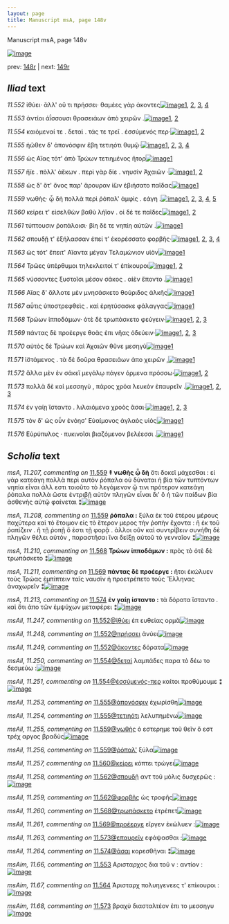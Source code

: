 ```yaml
---
layout: page
title: Manuscript msA, page 148v
---
```


Manuscript msA, page 148v

[![image](http://www.homermultitext.org/iipsrv?OBJ=IIP,1.0&FIF=/project/homer/pyramidal/deepzoom/hmt/vaimg/2017a/VA148VN_0650.tif&WID=100&CVT=JPEG)](http://www.homermultitext.org/ict2/?urn=urn:cite2:hmt:vaimg.2017a:VA148VN_0650)

prev:  [148r](../148r/) | next:  [149r](../149r/)

## *Iliad* text

*11.552* <a id="11.552"/> ἰθύει· ἂλλ' οὔ τι πρήσσει· θαμέες γὰρ άκοντες[![image](http://www.homermultitext.org/iipsrv?OBJ=IIP,1.0&FIF=/project/homer/pyramidal/deepzoom/hmt/vaimg/2017a/VA148VN_0650.tif&RGN=0.504,0.2288,0.398,0.0293&WID=1000&CVT=JPEG)](http://www.homermultitext.org/ict2/?urn=urn:cite2:hmt:vaimg.2017a:VA148VN_0650@0.504,0.2288,0.398,0.0293)[1](#msAil_11.247), [2](#msA_11.164), [3](#msAil_11.249), [4](#msAil_11.248)

*11.553* <a id="11.553"/> ἀντίοι ἀΐσσουσι θρασειάων ἀπὸ χειρῶν .[![image](http://www.homermultitext.org/iipsrv?OBJ=IIP,1.0&FIF=/project/homer/pyramidal/deepzoom/hmt/vaimg/2017a/VA148VN_0650.tif&RGN=0.505,0.2521,0.361,0.0248&WID=1000&CVT=JPEG)](http://www.homermultitext.org/ict2/?urn=urn:cite2:hmt:vaimg.2017a:VA148VN_0650@0.505,0.2521,0.361,0.0248)[1](#msAim_11.66), [2](#msA_11.164)

*11.554* <a id="11.554"/> καιόμεναί τε . δεταὶ . τάς τε τρεῖ . ἐσσύμενός περ·[![image](http://www.homermultitext.org/iipsrv?OBJ=IIP,1.0&FIF=/project/homer/pyramidal/deepzoom/hmt/vaimg/2017a/VA148VN_0650.tif&RGN=0.506,0.2708,0.403,0.0255&WID=1000&CVT=JPEG)](http://www.homermultitext.org/ict2/?urn=urn:cite2:hmt:vaimg.2017a:VA148VN_0650@0.506,0.2708,0.403,0.0255)[1](#msAil_11.250), [2](#msA_11.164)

*11.555* <a id="11.555"/> ἠῶθεν δ' ἀπονόσφιν ἔβη τετιηότι θυμῷ·[![image](http://www.homermultitext.org/iipsrv?OBJ=IIP,1.0&FIF=/project/homer/pyramidal/deepzoom/hmt/vaimg/2017a/VA148VN_0650.tif&RGN=0.507,0.2888,0.381,0.0255&WID=1000&CVT=JPEG)](http://www.homermultitext.org/ict2/?urn=urn:cite2:hmt:vaimg.2017a:VA148VN_0650@0.507,0.2888,0.381,0.0255)[1](#msAil_11.253), [2](#msAil_11.252), [3](#msA_11.164), [4](#msAil_11.254)

*11.556* <a id="11.556"/> ὡς Αἴας τότ' ἀπὸ Τρώων τετιημένος ῆτορ[![image](http://www.homermultitext.org/iipsrv?OBJ=IIP,1.0&FIF=/project/homer/pyramidal/deepzoom/hmt/vaimg/2017a/VA148VN_0650.tif&RGN=0.507,0.3083,0.393,0.024&WID=1000&CVT=JPEG)](http://www.homermultitext.org/ict2/?urn=urn:cite2:hmt:vaimg.2017a:VA148VN_0650@0.507,0.3083,0.393,0.024)[1](#msA_11.164)

*11.557* <a id="11.557"/> ἤϊε . πὸλλ' ἀἕκων . περὶ γὰρ δίε . νηυσὶν Ἀχαιῶν ·[![image](http://www.homermultitext.org/iipsrv?OBJ=IIP,1.0&FIF=/project/homer/pyramidal/deepzoom/hmt/vaimg/2017a/VA148VN_0650.tif&RGN=0.51,0.3248,0.422,0.027&WID=1000&CVT=JPEG)](http://www.homermultitext.org/ict2/?urn=urn:cite2:hmt:vaimg.2017a:VA148VN_0650@0.51,0.3248,0.422,0.027)[1](#msAint_11.27), [2](#msA_11.164)

*11.558* <a id="11.558"/> ὡς δ' ὅτ' ὄνος παρ' ἄρουραν ἰ̈ὼν ἐβιήσατο παῖδας[![image](http://www.homermultitext.org/iipsrv?OBJ=IIP,1.0&FIF=/project/homer/pyramidal/deepzoom/hmt/vaimg/2017a/VA148VN_0650.tif&RGN=0.508,0.3466,0.43,0.0263&WID=1000&CVT=JPEG)](http://www.homermultitext.org/ict2/?urn=urn:cite2:hmt:vaimg.2017a:VA148VN_0650@0.508,0.3466,0.43,0.0263)[1](#msA_11.164)

*11.559* <a id="11.559"/> νωθὴς· ᾧ δὴ πολλὰ περὶ ῥόπαλ' ἀμφὶς . εάγη .[![image](http://www.homermultitext.org/iipsrv?OBJ=IIP,1.0&FIF=/project/homer/pyramidal/deepzoom/hmt/vaimg/2017a/VA148VN_0650.tif&RGN=0.513,0.3638,0.404,0.0263&WID=1000&CVT=JPEG)](http://www.homermultitext.org/ict2/?urn=urn:cite2:hmt:vaimg.2017a:VA148VN_0650@0.513,0.3638,0.404,0.0263)[1](#msA_11.207), [2](#msAil_11.256), [3](#msAil_11.255), [4](#msA_11.208), [5](#msA_11.164)

*11.560* <a id="11.560"/> κείρει τ' εἰσελθὼν βαθὺ λήϊον . οἱ δέ τε παῖδες[![image](http://www.homermultitext.org/iipsrv?OBJ=IIP,1.0&FIF=/project/homer/pyramidal/deepzoom/hmt/vaimg/2017a/VA148VN_0650.tif&RGN=0.511,0.3833,0.406,0.0248&WID=1000&CVT=JPEG)](http://www.homermultitext.org/ict2/?urn=urn:cite2:hmt:vaimg.2017a:VA148VN_0650@0.511,0.3833,0.406,0.0248)[1](#msAil_11.257), [2](#msA_11.164)

*11.561* <a id="11.561"/> τύπτουσιν ῥοπάλοισι· βίη δέ τε νηπίη αὐτῶν .[![image](http://www.homermultitext.org/iipsrv?OBJ=IIP,1.0&FIF=/project/homer/pyramidal/deepzoom/hmt/vaimg/2017a/VA148VN_0650.tif&RGN=0.508,0.4014,0.409,0.0255&WID=1000&CVT=JPEG)](http://www.homermultitext.org/ict2/?urn=urn:cite2:hmt:vaimg.2017a:VA148VN_0650@0.508,0.4014,0.409,0.0255)[1](#msA_11.164)

*11.562* <a id="11.562"/> σπουδῇ τ' ἐξήλασσαν ἐπεί τ' ἐκορέσσατο φορβῆς·[![image](http://www.homermultitext.org/iipsrv?OBJ=IIP,1.0&FIF=/project/homer/pyramidal/deepzoom/hmt/vaimg/2017a/VA148VN_0650.tif&RGN=0.513,0.4224,0.417,0.024&WID=1000&CVT=JPEG)](http://www.homermultitext.org/ict2/?urn=urn:cite2:hmt:vaimg.2017a:VA148VN_0650@0.513,0.4224,0.417,0.024)[1](#msA_11.209), [2](#msAil_11.259), [3](#msAil_11.258), [4](#msA_11.164)

*11.563* <a id="11.563"/> ὡς τότ' ἔπειτ' Αἴαντα μέγαν Τελαμώνιον υἱὸν[![image](http://www.homermultitext.org/iipsrv?OBJ=IIP,1.0&FIF=/project/homer/pyramidal/deepzoom/hmt/vaimg/2017a/VA148VN_0650.tif&RGN=0.516,0.4389,0.412,0.0255&WID=1000&CVT=JPEG)](http://www.homermultitext.org/ict2/?urn=urn:cite2:hmt:vaimg.2017a:VA148VN_0650@0.516,0.4389,0.412,0.0255)[1](#msA_11.164)

*11.564* <a id="11.564"/> Τρῶες ὑπέρθυμοι τηλεκλειτοί τ' ἐπίκουροι[![image](http://www.homermultitext.org/iipsrv?OBJ=IIP,1.0&FIF=/project/homer/pyramidal/deepzoom/hmt/vaimg/2017a/VA148VN_0650.tif&RGN=0.514,0.4599,0.397,0.0255&WID=1000&CVT=JPEG)](http://www.homermultitext.org/ict2/?urn=urn:cite2:hmt:vaimg.2017a:VA148VN_0650@0.514,0.4599,0.397,0.0255)[1](#msAim_11.67), [2](#msA_11.164)

*11.565* <a id="11.565"/> νύσσοντες ξυστοῖσι μέσον σάκος . αἰὲν ἕποντο .[![image](http://www.homermultitext.org/iipsrv?OBJ=IIP,1.0&FIF=/project/homer/pyramidal/deepzoom/hmt/vaimg/2017a/VA148VN_0650.tif&RGN=0.515,0.4786,0.402,0.0263&WID=1000&CVT=JPEG)](http://www.homermultitext.org/ict2/?urn=urn:cite2:hmt:vaimg.2017a:VA148VN_0650@0.515,0.4786,0.402,0.0263)[1](#msA_11.164)

*11.566* <a id="11.566"/> Αἴας δ' ἄλλοτε μὲν μνησάσκετο θούριδος ἀλκῆς[![image](http://www.homermultitext.org/iipsrv?OBJ=IIP,1.0&FIF=/project/homer/pyramidal/deepzoom/hmt/vaimg/2017a/VA148VN_0650.tif&RGN=0.514,0.4959,0.412,0.027&WID=1000&CVT=JPEG)](http://www.homermultitext.org/ict2/?urn=urn:cite2:hmt:vaimg.2017a:VA148VN_0650@0.514,0.4959,0.412,0.027)[1](#msA_11.164)

*11.567* <a id="11.567"/> αὖτις ὑποστρεφθεὶς . καὶ ἐρητύσασκε φάλαγγας[![image](http://www.homermultitext.org/iipsrv?OBJ=IIP,1.0&FIF=/project/homer/pyramidal/deepzoom/hmt/vaimg/2017a/VA148VN_0650.tif&RGN=0.514,0.5154,0.425,0.0248&WID=1000&CVT=JPEG)](http://www.homermultitext.org/ict2/?urn=urn:cite2:hmt:vaimg.2017a:VA148VN_0650@0.514,0.5154,0.425,0.0248)[1](#msA_11.164)

*11.568* <a id="11.568"/> Τρώων ἱπποδάμων· ὁτὲ δὲ τρωπάσκετο φεύγειν·[![image](http://www.homermultitext.org/iipsrv?OBJ=IIP,1.0&FIF=/project/homer/pyramidal/deepzoom/hmt/vaimg/2017a/VA148VN_0650.tif&RGN=0.514,0.5319,0.418,0.0285&WID=1000&CVT=JPEG)](http://www.homermultitext.org/ict2/?urn=urn:cite2:hmt:vaimg.2017a:VA148VN_0650@0.514,0.5319,0.418,0.0285)[1](#msA_11.210), [2](#msAil_11.260), [3](#msA_11.164)

*11.569* <a id="11.569"/> πάντας δὲ προέεργε θοὰς ἐπι νῆας ὁδεύειν·[![image](http://www.homermultitext.org/iipsrv?OBJ=IIP,1.0&FIF=/project/homer/pyramidal/deepzoom/hmt/vaimg/2017a/VA148VN_0650.tif&RGN=0.509,0.5536,0.398,0.024&WID=1000&CVT=JPEG)](http://www.homermultitext.org/ict2/?urn=urn:cite2:hmt:vaimg.2017a:VA148VN_0650@0.509,0.5536,0.398,0.024)[1](#msA_11.211), [2](#msAil_11.261), [3](#msA_11.164)

*11.570* <a id="11.570"/> αὐτὸς δὲ Τρώων καὶ Ἀχαιῶν θῦνε μεσηγὺ[![image](http://www.homermultitext.org/iipsrv?OBJ=IIP,1.0&FIF=/project/homer/pyramidal/deepzoom/hmt/vaimg/2017a/VA148VN_0650.tif&RGN=0.512,0.5716,0.385,0.0248&WID=1000&CVT=JPEG)](http://www.homermultitext.org/ict2/?urn=urn:cite2:hmt:vaimg.2017a:VA148VN_0650@0.512,0.5716,0.385,0.0248)[1](#msA_11.164)

*11.571* <a id="11.571"/> ἱ̈στάμενος . τὰ δὲ δοῦρα θρασειάων ἀπo χειρῶν ,[![image](http://www.homermultitext.org/iipsrv?OBJ=IIP,1.0&FIF=/project/homer/pyramidal/deepzoom/hmt/vaimg/2017a/VA148VN_0650.tif&RGN=0.513,0.5911,0.419,0.0263&WID=1000&CVT=JPEG)](http://www.homermultitext.org/ict2/?urn=urn:cite2:hmt:vaimg.2017a:VA148VN_0650@0.513,0.5911,0.419,0.0263)[1](#msA_11.164)

*11.572* <a id="11.572"/> ἄλλα μὲν ἐν σάκεϊ μεγάλῳ πάγεν όρμενα πρόσσω·[![image](http://www.homermultitext.org/iipsrv?OBJ=IIP,1.0&FIF=/project/homer/pyramidal/deepzoom/hmt/vaimg/2017a/VA148VN_0650.tif&RGN=0.512,0.6114,0.433,0.0263&WID=1000&CVT=JPEG)](http://www.homermultitext.org/ict2/?urn=urn:cite2:hmt:vaimg.2017a:VA148VN_0650@0.512,0.6114,0.433,0.0263)[1](#msA_11.212), [2](#msA_11.164)

*11.573* <a id="11.573"/> πολλὰ δὲ καὶ μεσσηγὺ , πάρος χρόα λευκὸν ἐπαυρεῖν .[![image](http://www.homermultitext.org/iipsrv?OBJ=IIP,1.0&FIF=/project/homer/pyramidal/deepzoom/hmt/vaimg/2017a/VA148VN_0650.tif&RGN=0.514,0.6294,0.433,0.0263&WID=1000&CVT=JPEG)](http://www.homermultitext.org/ict2/?urn=urn:cite2:hmt:vaimg.2017a:VA148VN_0650@0.514,0.6294,0.433,0.0263)[1](#msAim_11.68), [2](#msAil_11.263), [3](#msA_11.164)

*11.574* <a id="11.574"/> ἐν γαίῃ ἵσταντο . λιλαιόμενα χροὸς ᾶσαι·[![image](http://www.homermultitext.org/iipsrv?OBJ=IIP,1.0&FIF=/project/homer/pyramidal/deepzoom/hmt/vaimg/2017a/VA148VN_0650.tif&RGN=0.516,0.6497,0.388,0.0248&WID=1000&CVT=JPEG)](http://www.homermultitext.org/ict2/?urn=urn:cite2:hmt:vaimg.2017a:VA148VN_0650@0.516,0.6497,0.388,0.0248)[1](#msAil_11.264), [2](#msA_11.213), [3](#msA_11.164)

*11.575* <a id="11.575"/> τὸν δ' ὡς οὖν ἐνόησ' Εὐαίμονος ἀγλαὸς υἱὸς[![image](http://www.homermultitext.org/iipsrv?OBJ=IIP,1.0&FIF=/project/homer/pyramidal/deepzoom/hmt/vaimg/2017a/VA148VN_0650.tif&RGN=0.51,0.6654,0.407,0.0263&WID=1000&CVT=JPEG)](http://www.homermultitext.org/ict2/?urn=urn:cite2:hmt:vaimg.2017a:VA148VN_0650@0.51,0.6654,0.407,0.0263)[1](#msA_11.164)

*11.576* <a id="11.576"/> Εὐρύπυλος · πυκινοῖσι βιαζόμενον βελέεσσι .[![image](http://www.homermultitext.org/iipsrv?OBJ=IIP,1.0&FIF=/project/homer/pyramidal/deepzoom/hmt/vaimg/2017a/VA148VN_0650.tif&RGN=0.515,0.6857,0.417,0.03&WID=1000&CVT=JPEG)](http://www.homermultitext.org/ict2/?urn=urn:cite2:hmt:vaimg.2017a:VA148VN_0650@0.515,0.6857,0.417,0.03)[1](#msA_11.164)

## *Scholia* text

*msA, 11.207, commenting on* [11.559](#11.559)  <a id="msA_11.207"/> **‡ νωθὴς ᾧ δὴ** ὅτι δοκεῖ μάχεσθαι : εἰ γὰρ κατεάγη πολλὰ περὶ αυτὸν ῥόπαλα οὐ δύναται ἡ βία τῶν τυπτόντων νηπία εἶναι ἀλλ εστι τοιοῦτο τὸ λεγόμενον ᾤ τινι πρότερον κατεάγη ῥόπαλα πολλὰ ὥστε ἐντριβῇ αὐτὸν πληγῶν εἶναι δι' ὃ ἡ τῶν παίδων βία ἀσθενὴς αὐτῷ φαίνεται ⁑[![image](http://www.homermultitext.org/iipsrv?OBJ=IIP,1.0&FIF=/project/homer/pyramidal/deepzoom/hmt/vaimg/2017a/VA148VN_0650.tif&RGN=0.245,0.3436,0.217,0.0915&WID=1000&CVT=JPEG)](http://www.homermultitext.org/ict2/?urn=urn:cite2:hmt:vaimg.2017a:VA148VN_0650@0.245,0.3436,0.217,0.0915)

*msA, 11.208, commenting on* [11.559](#11.559)  <a id="msA_11.208"/> **ῥόπαλα :** ξύλα ἐκ τοῦ ἑτέρου μέρους παχύτερα καὶ τὸ ἕτοιμον εἰς τὸ ἕτερον μερος τὴν ῥοπὴν ἔχοντα : ἢ ἐκ τοῦ ῥαπίζειν . ἢ τῇ ῥοπῇ ὅ ἐστι τῇ φορᾷ . ἀλλοι οῦν καὶ συντρίβειν συνήθη δὲ πληγῶν θέλει αὐτὸν , παραστῆσαι ἵνα δείξῃ αὐτοῦ τὸ γενναῖον ⁑[![image](http://www.homermultitext.org/iipsrv?OBJ=IIP,1.0&FIF=/project/homer/pyramidal/deepzoom/hmt/vaimg/2017a/VA148VN_0650.tif&RGN=0.245,0.4299,0.212,0.0735&WID=1000&CVT=JPEG)](http://www.homermultitext.org/ict2/?urn=urn:cite2:hmt:vaimg.2017a:VA148VN_0650@0.245,0.4299,0.212,0.0735)

*msA, 11.210, commenting on* [11.568](#11.568)  <a id="msA_11.210"/> **Τρώων ἱπποδάμων :** πρὸς τὸ ὁτὲ δὲ τρωπάσκετο ⁑[![image](http://www.homermultitext.org/iipsrv?OBJ=IIP,1.0&FIF=/project/homer/pyramidal/deepzoom/hmt/vaimg/2017a/VA148VN_0650.tif&RGN=0.237,0.5326,0.223,0.0293&WID=1000&CVT=JPEG)](http://www.homermultitext.org/ict2/?urn=urn:cite2:hmt:vaimg.2017a:VA148VN_0650@0.237,0.5326,0.223,0.0293)

*msA, 11.211, commenting on* [11.569](#11.569)  <a id="msA_11.211"/> **πάντας δὲ προέεργε :** ἤτοι ἐκώλυεν τοὺς Τρώας ἐμπίπτειν ταῖς ναυσὶν ἠ προετρέπετο τοὺς Ἕλληνας ἀναχωρεῖν ⁑[![image](http://www.homermultitext.org/iipsrv?OBJ=IIP,1.0&FIF=/project/homer/pyramidal/deepzoom/hmt/vaimg/2017a/VA148VN_0650.tif&RGN=0.257,0.5551,0.215,0.0443&WID=1000&CVT=JPEG)](http://www.homermultitext.org/ict2/?urn=urn:cite2:hmt:vaimg.2017a:VA148VN_0650@0.257,0.5551,0.215,0.0443)

*msA, 11.213, commenting on* [11.574](#11.574)  <a id="msA_11.213"/> **ἐν γαίῃ ἱσταντο :** τὰ δόρατα ἵσταντο . καὶ ὅτι ἀπο τῶν ἐμψύχων μεταφέρει ⁑[![image](http://www.homermultitext.org/iipsrv?OBJ=IIP,1.0&FIF=/project/homer/pyramidal/deepzoom/hmt/vaimg/2017a/VA148VN_0650.tif&RGN=0.243,0.6332,0.219,0.033&WID=1000&CVT=JPEG)](http://www.homermultitext.org/ict2/?urn=urn:cite2:hmt:vaimg.2017a:VA148VN_0650@0.243,0.6332,0.219,0.033)

*msAil, 11.247, commenting on* [11.552@ἰθύει](#11.552@ἰθύει)  <a id="msAil_11.247"/> ἐπ ευθείας ορμᾶ[![image](http://www.homermultitext.org/iipsrv?OBJ=IIP,1.0&FIF=/project/homer/pyramidal/deepzoom/hmt/vaimg/2017a/VA148VN_0650.tif&RGN=0.507,0.2198,0.071,0.0165&WID=1000&CVT=JPEG)](http://www.homermultitext.org/ict2/?urn=urn:cite2:hmt:vaimg.2017a:VA148VN_0650@0.507,0.2198,0.071,0.0165)

*msAil, 11.248, commenting on* [11.552@πρήσσει](#11.552@πρήσσει)  <a id="msAil_11.248"/> ἀνύει[![image](http://www.homermultitext.org/iipsrv?OBJ=IIP,1.0&FIF=/project/homer/pyramidal/deepzoom/hmt/vaimg/2017a/VA148VN_0650.tif&RGN=0.67,0.2213,0.036,0.0158&WID=1000&CVT=JPEG)](http://www.homermultitext.org/ict2/?urn=urn:cite2:hmt:vaimg.2017a:VA148VN_0650@0.67,0.2213,0.036,0.0158)

*msAil, 11.249, commenting on* [11.552@άκοντες](#11.552@άκοντες)  <a id="msAil_11.249"/> δόρατα[![image](http://www.homermultitext.org/iipsrv?OBJ=IIP,1.0&FIF=/project/homer/pyramidal/deepzoom/hmt/vaimg/2017a/VA148VN_0650.tif&RGN=0.848,0.2258,0.039,0.015&WID=1000&CVT=JPEG)](http://www.homermultitext.org/ict2/?urn=urn:cite2:hmt:vaimg.2017a:VA148VN_0650@0.848,0.2258,0.039,0.015)

*msAil, 11.250, commenting on* [11.554@δεταὶ](#11.554@δεταὶ)  <a id="msAil_11.250"/> λαμπάδες παρα τὸ δέω το δεσμεύω :[![image](http://www.homermultitext.org/iipsrv?OBJ=IIP,1.0&FIF=/project/homer/pyramidal/deepzoom/hmt/vaimg/2017a/VA148VN_0650.tif&RGN=0.644,0.2656,0.14,0.0165&WID=1000&CVT=JPEG)](http://www.homermultitext.org/ict2/?urn=urn:cite2:hmt:vaimg.2017a:VA148VN_0650@0.644,0.2656,0.14,0.0165)

*msAil, 11.251, commenting on* [11.554@ἐσσύμενός-περ](#11.554@ἐσσύμενός-περ)  <a id="msAil_11.251"/> καίτοι προθύμουμε ⁑[![image](http://www.homermultitext.org/iipsrv?OBJ=IIP,1.0&FIF=/project/homer/pyramidal/deepzoom/hmt/vaimg/2017a/VA148VN_0650.tif&RGN=0.824,0.2678,0.076,0.0143&WID=1000&CVT=JPEG)](http://www.homermultitext.org/ict2/?urn=urn:cite2:hmt:vaimg.2017a:VA148VN_0650@0.824,0.2678,0.076,0.0143)

*msAil, 11.253, commenting on* [11.555@ἀπονόσφιν](#11.555@ἀπονόσφιν)  <a id="msAil_11.253"/> ἐχωρίσθη[![image](http://www.homermultitext.org/iipsrv?OBJ=IIP,1.0&FIF=/project/homer/pyramidal/deepzoom/hmt/vaimg/2017a/VA148VN_0650.tif&RGN=0.62,0.2843,0.043,0.0143&WID=1000&CVT=JPEG)](http://www.homermultitext.org/ict2/?urn=urn:cite2:hmt:vaimg.2017a:VA148VN_0650@0.62,0.2843,0.043,0.0143)

*msAil, 11.254, commenting on* [11.555@τετιηότι](#11.555@τετιηότι)  <a id="msAil_11.254"/> λελυπημένω[![image](http://www.homermultitext.org/iipsrv?OBJ=IIP,1.0&FIF=/project/homer/pyramidal/deepzoom/hmt/vaimg/2017a/VA148VN_0650.tif&RGN=0.77,0.2881,0.068,0.0105&WID=1000&CVT=JPEG)](http://www.homermultitext.org/ict2/?urn=urn:cite2:hmt:vaimg.2017a:VA148VN_0650@0.77,0.2881,0.068,0.0105)

*msAil, 11.255, commenting on* [11.559@νωθὴς](#11.559@νωθὴς)  <a id="msAil_11.255"/> ὁ εστερημε τοῦ θεῖν ὅ εστ τρέχ αργος βραδὺς[![image](http://www.homermultitext.org/iipsrv?OBJ=IIP,1.0&FIF=/project/homer/pyramidal/deepzoom/hmt/vaimg/2017a/VA148VN_0650.tif&RGN=0.483,0.3578,0.163,0.0195&WID=1000&CVT=JPEG)](http://www.homermultitext.org/ict2/?urn=urn:cite2:hmt:vaimg.2017a:VA148VN_0650@0.483,0.3578,0.163,0.0195)

*msAil, 11.256, commenting on* [11.559@ῥόπαλ'](#11.559@ῥόπαλ')  <a id="msAil_11.256"/> ξύλα[![image](http://www.homermultitext.org/iipsrv?OBJ=IIP,1.0&FIF=/project/homer/pyramidal/deepzoom/hmt/vaimg/2017a/VA148VN_0650.tif&RGN=0.788,0.3616,0.027,0.015&WID=1000&CVT=JPEG)](http://www.homermultitext.org/ict2/?urn=urn:cite2:hmt:vaimg.2017a:VA148VN_0650@0.788,0.3616,0.027,0.015)

*msAil, 11.257, commenting on* [11.560@κείρει](#11.560@κείρει)  <a id="msAil_11.257"/> κόπτει τρώγει[![image](http://www.homermultitext.org/iipsrv?OBJ=IIP,1.0&FIF=/project/homer/pyramidal/deepzoom/hmt/vaimg/2017a/VA148VN_0650.tif&RGN=0.522,0.3751,0.066,0.0203&WID=1000&CVT=JPEG)](http://www.homermultitext.org/ict2/?urn=urn:cite2:hmt:vaimg.2017a:VA148VN_0650@0.522,0.3751,0.066,0.0203)

*msAil, 11.258, commenting on* [11.562@σπουδῇ](#11.562@σπουδῇ)  <a id="msAil_11.258"/> αντ τοῦ μόλις δυσχερῶς :[![image](http://www.homermultitext.org/iipsrv?OBJ=IIP,1.0&FIF=/project/homer/pyramidal/deepzoom/hmt/vaimg/2017a/VA148VN_0650.tif&RGN=0.516,0.4171,0.088,0.0173&WID=1000&CVT=JPEG)](http://www.homermultitext.org/ict2/?urn=urn:cite2:hmt:vaimg.2017a:VA148VN_0650@0.516,0.4171,0.088,0.0173)

*msAil, 11.259, commenting on* [11.562@φορβῆς](#11.562@φορβῆς)  <a id="msAil_11.259"/> ὡς τροφῆς[![image](http://www.homermultitext.org/iipsrv?OBJ=IIP,1.0&FIF=/project/homer/pyramidal/deepzoom/hmt/vaimg/2017a/VA148VN_0650.tif&RGN=0.874,0.4164,0.048,0.0165&WID=1000&CVT=JPEG)](http://www.homermultitext.org/ict2/?urn=urn:cite2:hmt:vaimg.2017a:VA148VN_0650@0.874,0.4164,0.048,0.0165)

*msAil, 11.260, commenting on* [11.568@τρωπάσκετο](#11.568@τρωπάσκετο)  <a id="msAil_11.260"/> ἐτρέπετ[![image](http://www.homermultitext.org/iipsrv?OBJ=IIP,1.0&FIF=/project/homer/pyramidal/deepzoom/hmt/vaimg/2017a/VA148VN_0650.tif&RGN=0.791,0.5281,0.047,0.0165&WID=1000&CVT=JPEG)](http://www.homermultitext.org/ict2/?urn=urn:cite2:hmt:vaimg.2017a:VA148VN_0650@0.791,0.5281,0.047,0.0165)

*msAil, 11.261, commenting on* [11.569@προέεργε](#11.569@προέεργε)  <a id="msAil_11.261"/> εῖργεν ἐκώλυεν :[![image](http://www.homermultitext.org/iipsrv?OBJ=IIP,1.0&FIF=/project/homer/pyramidal/deepzoom/hmt/vaimg/2017a/VA148VN_0650.tif&RGN=0.62,0.5469,0.071,0.0173&WID=1000&CVT=JPEG)](http://www.homermultitext.org/ict2/?urn=urn:cite2:hmt:vaimg.2017a:VA148VN_0650@0.62,0.5469,0.071,0.0173)

*msAil, 11.263, commenting on* [11.573@επαυρεῖν](#11.573@επαυρεῖν)  <a id="msAil_11.263"/> εφάψασθαι :[![image](http://www.homermultitext.org/iipsrv?OBJ=IIP,1.0&FIF=/project/homer/pyramidal/deepzoom/hmt/vaimg/2017a/VA148VN_0650.tif&RGN=0.899,0.6249,0.051,0.018&WID=1000&CVT=JPEG)](http://www.homermultitext.org/ict2/?urn=urn:cite2:hmt:vaimg.2017a:VA148VN_0650@0.899,0.6249,0.051,0.018)

*msAil, 11.264, commenting on* [11.574@ᾶσαι](#11.574@ᾶσαι)  <a id="msAil_11.264"/> κορεσθῆναι ⁑[![image](http://www.homermultitext.org/iipsrv?OBJ=IIP,1.0&FIF=/project/homer/pyramidal/deepzoom/hmt/vaimg/2017a/VA148VN_0650.tif&RGN=0.841,0.6437,0.083,0.0158&WID=1000&CVT=JPEG)](http://www.homermultitext.org/ict2/?urn=urn:cite2:hmt:vaimg.2017a:VA148VN_0650@0.841,0.6437,0.083,0.0158)

*msAim, 11.66, commenting on* [11.553](#11.553)  <a id="msAim_11.66"/> Αρισταρχος δια τοῦ ν : αντίον :[![image](http://www.homermultitext.org/iipsrv?OBJ=IIP,1.0&FIF=/project/homer/pyramidal/deepzoom/hmt/vaimg/2017a/VA148VN_0650.tif&RGN=0.449,0.2543,0.052,0.036&WID=1000&CVT=JPEG)](http://www.homermultitext.org/ict2/?urn=urn:cite2:hmt:vaimg.2017a:VA148VN_0650@0.449,0.2543,0.052,0.036)

*msAim, 11.67, commenting on* [11.564](#11.564)  <a id="msAim_11.67"/> Ἀρισταρχ πολυηγενεες τ' επίκουροι :[![image](http://www.homermultitext.org/iipsrv?OBJ=IIP,1.0&FIF=/project/homer/pyramidal/deepzoom/hmt/vaimg/2017a/VA148VN_0650.tif&RGN=0.447,0.4584,0.064,0.0375&WID=1000&CVT=JPEG)](http://www.homermultitext.org/ict2/?urn=urn:cite2:hmt:vaimg.2017a:VA148VN_0650@0.447,0.4584,0.064,0.0375)

*msAim, 11.68, commenting on* [11.573](#11.573)  <a id="msAim_11.68"/> βραχὺ διασταλτέον ἐπι το μεσσηγυ[![image](http://www.homermultitext.org/iipsrv?OBJ=IIP,1.0&FIF=/project/homer/pyramidal/deepzoom/hmt/vaimg/2017a/VA148VN_0650.tif&RGN=0.458,0.6347,0.057,0.036&WID=1000&CVT=JPEG)](http://www.homermultitext.org/ict2/?urn=urn:cite2:hmt:vaimg.2017a:VA148VN_0650@0.458,0.6347,0.057,0.036)